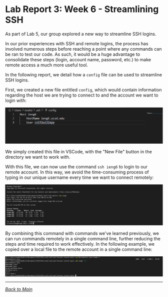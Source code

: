 # Lab Report 3: Week 6 - Streamlining SSH  
As part of Lab 5, our group explored a new way to streamline SSH logins. 

In our prior experiences with SSH and remote logins, the process has involved numerous steps before reaching a point where any commands can be ran to test our code. As such, it would be a huge advantage to consolidate these steps (login, account name, password, etc.) to make remote access a much more useful tool.  

In the following report, we detail how a `config` file can be used to streamline SSH logins.

First, we created a new file entitled `config`, which would contain information regarding the host we are trying to connect to and the account we want to login with:  

![lab3-createConfig.png](images\lab3-createConfig.png)  

We simply created this file in VSCode, with the "New File" button in the directory we want to work with.  

With this file, we can now use the command `ssh ieng6` to login to our remote account. In this way, we avoid the time-consuming process of typing in our unique username every time we want to connect remotely:

![lab3-sshCommand.png](images\lab3-sshCommand.png)  

By combining this command with commands we've learned previously, we can run commands remotely in a single command line, further reducing the steps and time required to work effectively. In the following example, we copied over a local file to the remote account in a single command line:  

![lab3-scpCommand.png](lab3-scpCommand.png)

---
[*Back to Main*](https://njaurigue.github.io/cse15l-lab-reports/index.html)